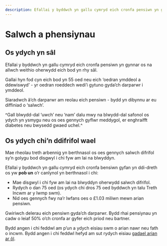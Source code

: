 ```yaml
---
description: Efallai y byddwch yn gallu cymryd eich cronfa pensiwn yn gynnar os ydych yn rhy sâl i weithio neu os oes gennych salwch difrifol sy’n golygu bod disgwyl i chi fyw am lai na blwyddyn.
---
```


# Salwch a phensiynau

## Os ydych yn sâl

Efallai y byddwch yn gallu cymryd eich cronfa pensiwn yn gynnar os na allwch weithio oherwydd eich bod yn rhy sâl.

Gallai hyn fod cyn eich bod yn 55 oed neu eich ‘oedran ymddeol a ddewiswyd’ - yr oedran roeddech wedi’i gytuno gyda’ch darparwr i ymddeol.

Siaradwch â’ch darparwr am reolau eich pensiwn - bydd yn dibynnu ar eu diffiniad o ‘salwch’.

^Gall blwydd-dal ‘uwch’ neu ‘nam’ dalu mwy na blwydd-dal safonol os ydych yn ysmygu neu os oes gennych gyflwr meddygol, er enghraifft diabetes neu bwysedd gwaed uchel.^

## Os ydych chi’n ddifrifol wael

Mae rheolau treth arbennig yn berthnasol os oes gennych salwch difrifol sy’n golygu bod disgwyl i chi fyw am lai na blwyddyn.

Efallai y byddwch yn gallu cymryd eich cronfa bensiwn gyfan yn ddi-dreth os yw **pob un** o’r canlynol yn berthnasol i chi:

- Mae disgwyl i chi fyw am lai na blwyddyn oherwydd salwch difrifol.
- Rydych o dan 75 oed (os ydych chi dros 75 oed byddwch yn talu Treth Incwm ar y lwmp swm).
- Nid oes gennych fwy na’r lwfans oes o £1.03 miliwn mewn arian pensiwn.

Gwiriwch delerau eich pensiwn gyda’ch darparwr. Bydd rhai pensiynau yn cadw o leiaf 50% o’ch cronfa ar gyfer eich priod neu bartner.

Bydd angen i chi feddwl am p’un a ydych eisiau swm o arian nawr neu fath o incwm. Bydd angen i chi feddwl hefyd am sut rydych eisiau [gadael arian ar ôl](/cy/when-you-die).
